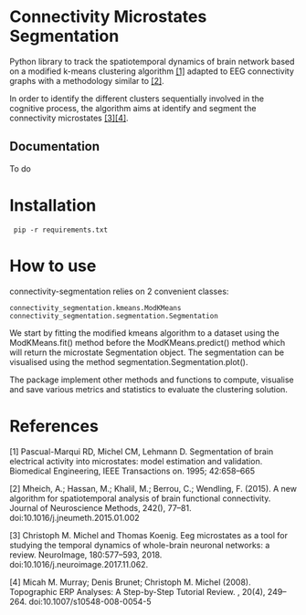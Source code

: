 # Connectivity Microstates Segmentation

Python library to track the spatiotemporal dynamics of brain network based on a modified k-means clustering algorithm 
[[1]](#1) adapted to EEG connectivity graphs with a methodology similar to [[2]](#2). 

In order to identify the different clusters sequentially involved in the cognitive process, the algorithm aims at 
identify and segment the connectivity microstates [[3]](#3)[[4]](#4).


## Documentation

To do

# Installation

```
 pip -r requirements.txt
```

# How to use

connectivity-segmentation relies on 2 convenient classes: 
```
connectivity_segmentation.kmeans.ModKMeans 
connectivity_segmentation.segmentation.Segmentation
```

We start by fitting the modified kmeans algorithm to a dataset using 
the ModKMeans.fit() method before the ModKMeans.predict() method which will return the microstate Segmentation object.
The segmentation can be visualised using the method segmentation.Segmentation.plot().

The package implement other methods and functions to compute, visualise and save various metrics and statistics to 
evaluate the clustering solution.

# References

<a id="1">[1]</a>
Pascual-Marqui RD, Michel CM, Lehmann D. Segmentation of brain electrical activity into microstates: model estimation 
and validation. Biomedical Engineering, IEEE Transactions on. 1995; 42:658–665

<a id="2">[2]</a>
Mheich, A.; Hassan, M.; Khalil, M.; Berrou, C.; Wendling, F. (2015). A new algorithm for spatiotemporal analysis of 
brain functional connectivity. Journal of Neuroscience Methods, 242(), 77–81. doi:10.1016/j.jneumeth.2015.01.002 

<a id="3">[3]</a>
Christoph M. Michel and Thomas Koenig. Eeg microstates as a tool for studying the temporal dynamics of whole-brain 
neuronal networks: a review. NeuroImage, 180:577–593, 2018. doi:10.1016/j.neuroimage.2017.11.062.

<a id="4">[4]</a>
Micah M. Murray; Denis Brunet; Christoph M. Michel (2008). Topographic ERP Analyses: A Step-by-Step Tutorial Review. , 
20(4), 249–264. doi:10.1007/s10548-008-0054-5
